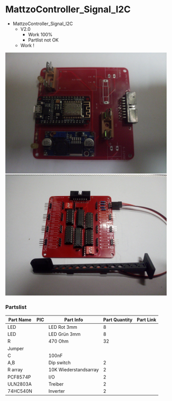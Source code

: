 # MattzoController_Signal_I2C
+ MattzoController_Signal_I2C
	+ V2.0
		* Work 100%
		* Partlist not OK
	+ Work !
<img src="https://github.com/Backkevin/My_LEGO_Project/blob/master/MattzoController_Signal_I2C/IMAGE/CPU2.jpg">
<img src="https://github.com/Backkevin/My_LEGO_Project/blob/master/MattzoController_Signal_I2C/IMAGE/OUTPUT2.jpg">

### Partslist 
                    
  Part Name   |      PIC      |   Part Info   | Part Quantity |   Part Link 
------------- | ------------- | ------------- | ------------- | -------------
LED           |  | LED Rot 3mm | 8 |
LED           |  | LED Grün 3mm | 8 |
R             |  | 470 Ohm | 32 |
Jumper        |  |  |  |
C             |  | 100nF |  |
A,B           |  | Dip switch | 2 |
R array       |  | 10K Wiederstandsarray | 2 |
PCF8574P      |  | I/O | 2 |
ULN2803A      |  | Treiber | 2 |
74HC540N      |  | Inverter | 2 |
 
